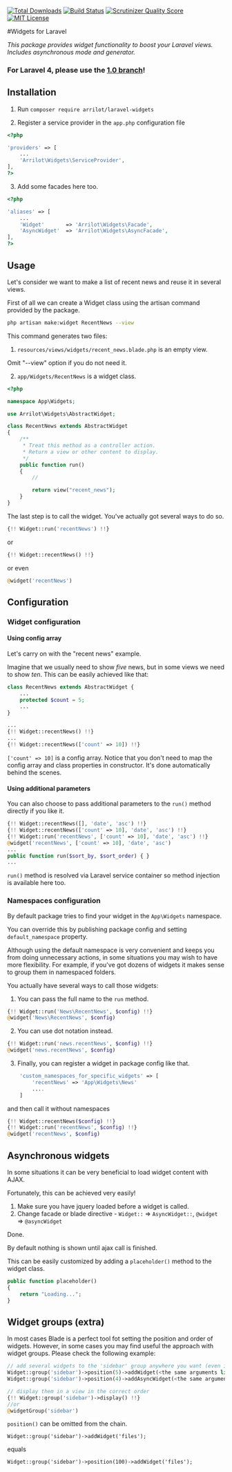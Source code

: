 [![Total Downloads](https://img.shields.io/packagist/dt/Arrilot/laravel-widgets.svg?style=flat)](https://packagist.org/packages/Arrilot/laravel-widgets)
[![Build Status](https://img.shields.io/travis/Arrilot/laravel-widgets/master.svg?style=flat)](https://travis-ci.org/Arrilot/laravel-widgets)
[![Scrutinizer Quality Score](https://img.shields.io/scrutinizer/g/Arrilot/laravel-widgets/master.svg?style=flat)](https://scrutinizer-ci.com/g/Arrilot/laravel-widgets/)
[![MIT License](https://img.shields.io/packagist/l/Arrilot/laravel-widgets.svg?style=flat)](https://packagist.org/packages/Arrilot/laravel-widgets)

#Widgets for Laravel

*This package provides widget functionality to boost your Laravel views. Includes asynchronous mode and generator.*

### For Laravel 4, please use the [1.0 branch](https://github.com/Arrilot/laravel-widgets/tree/1.0)!

## Installation

1) Run ```composer require arrilot/laravel-widgets```

2) Register a service provider in the `app.php` configuration file

```php
<?php

'providers' => [
    ...
    'Arrilot\Widgets\ServiceProvider',
],
?>
```

3) Add some facades here too.

```php
<?php

'aliases' => [
    ...
    'Widget'       => 'Arrilot\Widgets\Facade',
    'AsyncWidget'  => 'Arrilot\Widgets\AsyncFacade',
],
?>
```

## Usage

Let's consider we want to make a list of recent news and reuse it in several views.

First of all we can create a Widget class using the artisan command provided by the package.
```bash
php artisan make:widget RecentNews --view
```
This command generates two files:

1) `resources/views/widgets/recent_news.blade.php` is an empty view. 

Omit "--view" option if you do not need it.

2) `app/Widgets/RecentNews` is a widget class.

```php
<?php

namespace App\Widgets;

use Arrilot\Widgets\AbstractWidget;

class RecentNews extends AbstractWidget
{
    /**
     * Treat this method as a controller action.
     * Return a view or other content to display.
     */
    public function run()
    {
        //

        return view("recent_news");
    }
}
```

The last step is to call the widget.
You've actually got several ways to do so.

```php
{!! Widget::run('recentNews') !!}
```
or
```php
{!! Widget::recentNews() !!}
```
or even
```php
@widget('recentNews')
```

## Configuration

### Widget configuration

#### Using config array

Let's carry on with the "recent news" example.

Imagine that we usually need to show *five* news, but in some views we need to show *ten*.
This can be easily achieved like that:

```php
class RecentNews extends AbstractWidget {
    ...
    protected $count = 5;
    ...
}

...
{!! Widget::recentNews() !!}
...
{!! Widget::recentNews(['count' => 10]) !!}
```
`['count' => 10]` is a config array.
Notice that you don't need to map the config array and class properties in constructor. It's done automatically behind the scenes.

#### Using additional parameters

You can also choose to pass additional parameters to the `run()` method directly if you like it.

```php
{!! Widget::recentNews([], 'date', 'asc') !!}
{!! Widget::recentNews(['count' => 10], 'date', 'asc') !!}
{!! Widget::run('recentNews', ['count' => 10], 'date', 'asc') !!}
@widget('recentNews', ['count' => 10], 'date', 'asc')
...
public function run($sort_by, $sort_order) { }
...
```

`run()` method is resolved via Laravel service container so method injection is available here too.

### Namespaces configuration

By default package tries to find your widget in the ```App\Widgets``` namespace.

You can override this by publishing package config and setting `default_namespace` property.

Although using the default namespace is very convenient and keeps you from doing unnecessary actions, in some situations you may wish to have more flexibility. 
For example, if you've got dozens of widgets it makes sense to group them in namespaced folders.

You actually have several ways to call those widgets:

1) You can pass the full name to the `run` method.
```php
{!! Widget::run('News\RecentNews', $config) !!}
@widget('News\RecentNews', $config)
```

2) You can use dot notation instead.
```php
{!! Widget::run('news.recentNews', $config) !!}
@widget('news.recentNews', $config)
```

3) Finally, you can register a widget in package config like that.
```php
    'custom_namespaces_for_specific_widgets' => [
        'recentNews' => 'App\Widgets\News'
        ....
    ]
```
and then call it without namespaces
```php
{!! Widget::recentNews($config) !!}
{!! Widget::run('recentNews', $config) !!}
@widget('recentNews', $config)
```

## Asynchronous widgets

In some situations it can be very beneficial to load widget content with AJAX.

Fortunately, this can be achieved very easily!

1. Make sure you have jquery loaded before a widget is called.
2. Change facade or blade directive - `Widget::` => `AsyncWidget::`, `@widget` => `@asyncWidget`

Done.

By default nothing is shown until ajax call is finished.

This can be easily customized by adding a `placeholder()` method to the widget class.

```php
public function placeholder()
{
	return "Loading...";
}
```

## Widget groups (extra)

In most cases Blade is a perfect tool fot setting the position and order of widgets.
However, in some cases you may find useful the approach with widget groups.
Please check the following example:

```php
// add several widgets to the 'sidebar' group anywhere you want (even in controller)
Widget::group('sidebar')->position(5)->addWidget(<the same arguments list as in run() method>);
Widget::group('sidebar')->position(4)->addAsyncWidget(<the same arguments list as in run() method>);

// display them in a view in the correct order
{!! Widget::group('sidebar')->display() !!}
//or 
@widgetGroup('sidebar')
```

`position()` can be omitted from the chain.

`Widget::group('sidebar')->addWidget('files');` 

equals

`Widget::group('sidebar')->position(100)->addWidget('files');`
